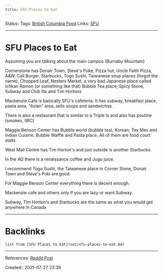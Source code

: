 ```yaml
---
title: SFU Places to Eat
---
```

Status: 
Tags: [British Columbia Food](None)
Links: [SFU](out/sfu.md)
___
# SFU Places to Eat
Assuming you are talking about the main campus (Burnaby Mountain)

Cornerstone has Donair Town, Steve's Poke, Pizza hut, Uncle Faith Pizza, A&W, Cali Burger, Starbucks, Togo Sushi, Taiwanese soup places (forgot the name), Chopped Leaf, Nesters Market, a very bad Japanese place called Ichkan Ramen (or something like that) Bubble Tea place, Spicy Stone, Subway and Club Illa and Tim Hortons

Mackenzie Cafe is basically SFU's cafeteria. It has subway, breakfast place, pasta area, "Asian" area, sells soups and sandwiches.

There is also a restaurant that is similar to a Triple Is and also has poutine (smokes, IIRC)

Maggie Benson Center has Bubble world (bubble tea), Korean, Tex Mex and Indian Cuisine. Bubble Waffle and Pasta place. All of them are food court stalls

West Mall Centre has Tim Horton's and just outside is another Starbucks.

In the AQ there is a renaissance coffee and Jugo juice.

I recommend Togo Sushi, the Taiwanese place in Corner Stone, Donair Town and Steve's Poki are good.

For Maggie Benson Center everything there is decent enough.

Mackenzie cafe and others only if you are lazy or want Subway.

Subway, Tim Horton's and Starbucks are the same as what you would get anywhere in Canada
___
# Backlinks
```dataview
list from [SFU Places to Eat](out/sfu-places-to-eat.md)
```
___
References: [Reddit Post](https://www.reddit.com/r/simonfraser/comments/8mkgac/any_good_food_places_at_sfu_burnaby/)

Created:: 2021-07-27 23:39

